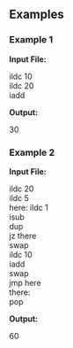 ## Examples

### Example 1
**Input File:**

ildc 10\
ildc 20\
iadd

**Output:**

30


### Example 2
**Input File:**

ildc 20\
ildc 5\
here: ildc 1\
isub\
dup\
jz there\
swap\
ildc 10\
iadd\
swap\
jmp here\
there:\
pop

**Output:**

60